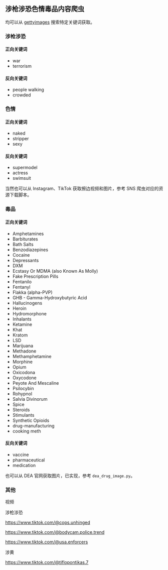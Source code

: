 ## 涉枪涉恐色情毒品内容爬虫

均可以从 [gettyimages](https://www.gettyimages.com) 搜索特定关键词获取。

### 涉枪涉恐

#### 正向关键词

- war
- terrorism

#### 反向关键词

- people walking
- crowded

### 色情

#### 正向关键词

- naked
- stripper
- sexy

#### 反向关键词

- supermodel
- actress
- swimsuit

当然也可以从 Instagram、TikTok 获取擦边视频和图片，参考 SNS 爬虫对应的资源下载脚本。

### 毒品

#### 正向关键词

- Amphetamines
- Barbiturates
- Bath Salts
- Benzodiazepines
- Cocaine
- Depressants
- DXM
- Ecstasy Or MDMA (also Known As Molly)
- Fake Prescription Pills
- Fentanilo
- Fentanyl
- Flakka (alpha-PVP)
- GHB - Gamma-Hydroxybutyric Acid
- Hallucinogens
- Heroin
- Hydromorphone
- Inhalants
- Ketamine
- Khat
- Kratom
- LSD
- Marijuana
- Methadone
- Methamphetamine
- Morphine
- Opium
- Oxicodona
- Oxycodone
- Peyote And Mescaline
- Psilocybin
- Rohypnol
- Salvia Divinorum
- Spice
- Steroids
- Stimulants
- Synthetic Opioids
- drug-manufacturing
- cooking meth

#### 反向关键词

- vaccine
- pharmaceutical
- medication

也可以从 DEA 官网获取图片，已实现，参考 `dea_drug_image.py`。

### 其他

视频

涉枪涉恐

https://www.tiktok.com/@cops.unhinged

https://www.tiktok.com/@bodycam.police.trend

https://www.tiktok.com/@usa.enforcers

涉黄

https://www.tiktok.com/@tiflopontikas.7

